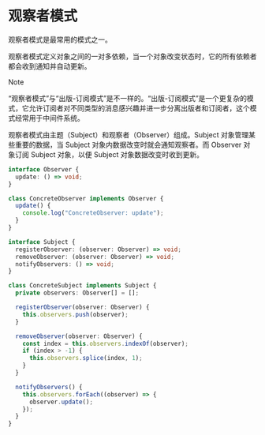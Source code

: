 # 观察者模式

观察者模式是最常用的模式之一。

观察者模式定义对象之间的一对多依赖，当一个对象改变状态时，它的所有依赖者都会收到通知并自动更新。

> [!NOTE]
> “观察者模式”与“出版-订阅模式”是不一样的。“出版-订阅模式”是一个更复杂的模式，它允许订阅者对不同类型的消息感兴趣并进一步分离出版者和订阅者，这个模式经常用于中间件系统。

观察者模式由主题（Subject）和观察者（Observer）组成。Subject 对象管理某些重要的数据，当 Subject 对象内数据改变时就会通知观察者。而 Observer 对象订阅 Subject 对象，以便 Subject 对象数据改变时收到更新。

```ts
interface Observer {
  update: () => void;
}

class ConcreteObserver implements Observer {
  update() {
    console.log("ConcreteObserver: update");
  }
}

interface Subject {
  registerObserver: (observer: Observer) => void;
  removeObserver: (observer: Observer) => void;
  notifyObservers: () => void;
}

class ConcreteSubject implements Subject {
  private observers: Observer[] = [];

  registerObserver(observer: Observer) {
    this.observers.push(observer);
  }

  removeObserver(observer: Observer) {
    const index = this.observers.indexOf(observer);
    if (index > -1) {
      this.observers.splice(index, 1);
    }
  }

  notifyObservers() {
    this.observers.forEach((observer) => {
      observer.update();
    });
  }
}
```
